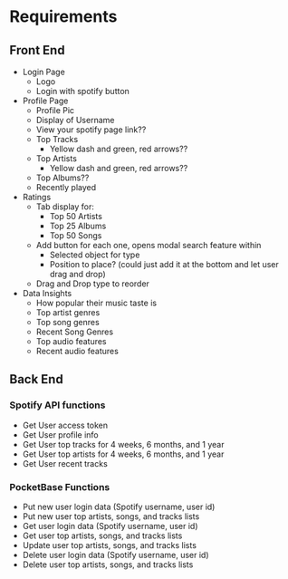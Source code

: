 # Requirements

## Front End
* Login Page
  * Logo
  * Login with spotify button
* Profile Page
  * Profile Pic
  * Display of Username
  * View your spotify page link??
  * Top Tracks
    * Yellow dash and green, red arrows??
  * Top Artists
    * Yellow dash and green, red arrows??
  * Top Albums??
  * Recently played
* Ratings
  * Tab display for: 
    * Top 50 Artists
    * Top 25 Albums
    * Top 50 Songs
  * Add button for each one, opens modal search feature within
    * Selected object for type
    * Position to place? (could just add it at the bottom and let user drag and drop)
  * Drag and Drop type to reorder
* Data Insights
  * How popular their music taste is
  * Top artist genres
  * Top song genres
  * Recent Song Genres
  * Top audio features
  * Recent audio features

## Back End

### Spotify API functions
* Get User access token
* Get User profile info
* Get User top tracks for 4 weeks, 6 months, and 1 year
* Get User top artists for 4 weeks, 6 months, and 1 year
* Get User recent tracks

### PocketBase Functions
* Put new user login data (Spotify username, user id)
* Put new user top artists, songs, and tracks lists
* Get user login data (Spotify username, user id)
* Get user top artists, songs, and tracks lists
* Update user top artists, songs, and tracks lists
* Delete user login data (Spotify username, user id)
* Delete user top artists, songs, and tracks lists